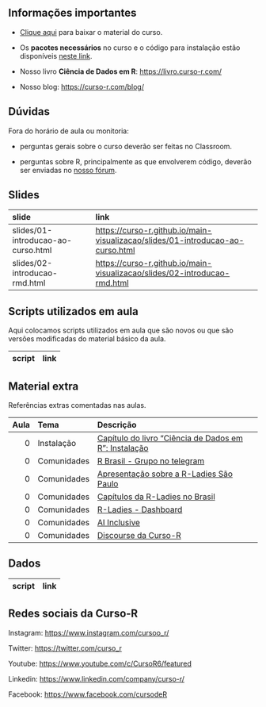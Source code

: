 
<!-- README.md is generated from README.Rmd. Please edit that file -->

## Informações importantes

-   [Clique
    aqui](https://github.com/curso-r/main-visualizacao/raw/master/material_do_curso.zip)
    para baixar o material do curso.

-   Os **pacotes necessários** no curso e o código para instalação estão
    disponíveis [neste
    link](https://curso-r.github.io/main-visualizacao#pacotes-necess%C3%A1rios).

-   Nosso livro **Ciência de Dados em R**: <https://livro.curso-r.com/>

-   Nosso blog: <https://curso-r.com/blog/>

## Dúvidas

Fora do horário de aula ou monitoria:

-   perguntas gerais sobre o curso deverão ser feitas no Classroom.

-   perguntas sobre R, principalmente as que envolverem código, deverão
    ser enviadas no [nosso fórum](https://discourse.curso-r.com/).

## Slides

| slide                              | link                                                                             |
|:-----------------------------------|:---------------------------------------------------------------------------------|
| slides/01-introducao-ao-curso.html | <https://curso-r.github.io/main-visualizacao/slides/01-introducao-ao-curso.html> |
| slides/02-introducao-rmd.html      | <https://curso-r.github.io/main-visualizacao/slides/02-introducao-rmd.html>      |

## Scripts utilizados em aula

Aqui colocamos scripts utilizados em aula que são novos ou que são
versões modificadas do material básico da aula.

| script | link |
|:-------|:-----|

## Material extra

Referências extras comentadas nas aulas.

| Aula | Tema        | Descrição                                                                                            |
|-----:|:------------|:-----------------------------------------------------------------------------------------------------|
|    0 | Instalação  | [Capítulo do livro “Ciência de Dados em R”: Instalação](https://livro.curso-r.com/1-instalacao.html) |
|    0 | Comunidades | [R Brasil - Grupo no telegram](https://t.me/rbrasiloficial)                                          |
|    0 | Comunidades | [Apresentação sobre a R-Ladies São Paulo](https://r-ladies-sao-paulo.github.io/RLadiesTheme/)        |
|    0 | Comunidades | [Capítulos da R-Ladies no Brasil](https://github.com/R-Ladies-Sao-Paulo/RLadies-Brasil)              |
|    0 | Comunidades | [R-Ladies - Dashboard](https://benubah.github.io/r-community-explorer/rladies.html)                  |
|    0 | Comunidades | [AI Inclusive](https://www.ai-inclusive.org/)                                                        |
|    0 | Comunidades | [Discourse da Curso-R](https://discourse.curso-r.com)                                                |

## Dados

| script | link |
|:-------|:-----|

## Redes sociais da Curso-R

Instagram: <https://www.instagram.com/cursoo_r/>

Twitter: <https://twitter.com/curso_r>

Youtube: <https://www.youtube.com/c/CursoR6/featured>

Linkedin: <https://www.linkedin.com/company/curso-r/>

Facebook: <https://www.facebook.com/cursodeR>
